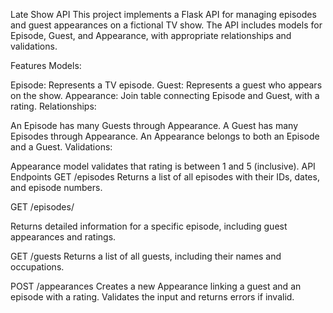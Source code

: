 Late Show API
This project implements a Flask API for managing episodes and guest appearances on a fictional TV show. The API includes models for Episode, Guest, and Appearance, with appropriate relationships and validations.

Features
Models:

Episode: Represents a TV episode.
Guest: Represents a guest who appears on the show.
Appearance: Join table connecting Episode and Guest, with a rating.
Relationships:

An Episode has many Guests through Appearance.
A Guest has many Episodes through Appearance.
An Appearance belongs to both an Episode and a Guest.
Validations:

Appearance model validates that rating is between 1 and 5 (inclusive).
API Endpoints
GET /episodes
Returns a list of all episodes with their IDs, dates, and episode numbers.

GET /episodes/

Returns detailed information for a specific episode, including guest appearances and ratings.

GET /guests
Returns a list of all guests, including their names and occupations.

POST /appearances
Creates a new Appearance linking a guest and an episode with a rating. Validates the input and returns errors if invalid.
